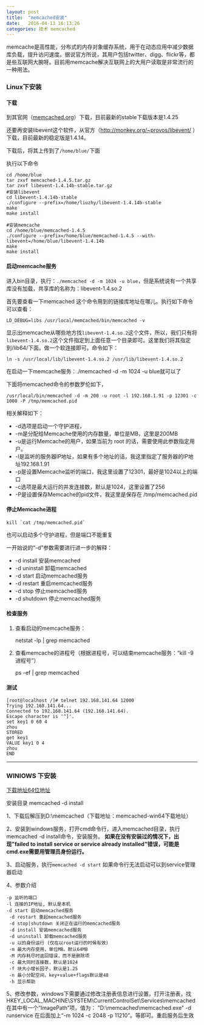 ```yaml
---
layout: post
title:  "memcached安装"
date:   2016-04-13 16:13:26
categories: 技术 memcached
---
```


memcache是高性能，分布式的内存对象缓存系统，用于在动态应用中减少数据库负载，提升访问速度。据说官方所说，其用户包括twitter、digg、flickr等，都是些互联网大腕呀。目前用memcache解决互联网上的大用户读取是非常流行的一种用法。



### Linux下安装

#### 下载
到其官网（[memcached.org](http://memcached.org/)）下载，目前最新的stable下载版本是1.4.25

还要再安装libevent这个软件，从官方（http://monkey.org/~provos/libevent/ ）下载，目前最新的稳定版是1.4.14。

下载后，将其上传到了`/home/blue/`下面

执行以下命令

    cd /home/blue
    tar zxvf memcached-1.4.5.tar.gz
    tar zxvf libevent-1.4.14b-stable.tar.gz
    #安装libevent
    cd libevent-1.4.14b-stable
    ./configure --prefix=/home/liuzhy/libevent-1.4.14b-stable
    make
    make install

    #安装memcache
    cd /home/blue/memcached-1.4.5
    ./configure --prefix=/home/blue/memcached-1.4.5 --with-libevent=/home/blue/libevent-1.4.14b
    make
    make install

#### 启动memcache服务

进入bin目录，执行：`./memcached -d -m 1024 -u blue`，但是系统说有一个共享库没有加载，共享库的名称为：libevent-1.4.so.2

首先要查看一下memcached 这个命令用到的链接库地址在哪儿。执行如下命令可以查看：

    LD_DEBUG=libs /usr/local/memcached/bin/memcached -v


显示出memcache从哪些地方找`libevent-1.4.so.2`这个文件，所以，我们只有将`libevent-1.4.so.2`这个文件指定到上面任意一个目录即可。这里我们将其指定到/lib64/下面。做一个软连接即可。命令如下：

    ln -s /usr/local/lib/libevent-1.4.so.2 /usr/lib/libevent-1.4.so.2

在启动一下memcache服务：./memcached -d -m 1024 -u blue就可以了

下面将memcached命令的参数罗伦如下，


    /usr/local/bin/memcached -d -m 200 -u root -l 192.168.1.91 -p 12301 -c 1000 -P /tmp/memcached.pid

相关解释如下：

* -d选项是启动一个守护进程，
* -m是分配给Memcache使用的内存数量，单位是MB，这里是200MB
* -u是运行Memcache的用户，如果当前为 root 的话，需要使用此参数指定用户。
* -l是监听的服务器IP地址，如果有多个地址的话，我这里指定了服务器的IP地址192.168.1.91
* -p是设置Memcache监听的端口，我这里设置了12301，最好是1024以上的端口
* -c选项是最大运行的并发连接数，默认是1024，这里设置了256
* -P是设置保存Memcache的pid文件，我这里是保存在 /tmp/memcached.pid

#### 停止Memcache进程
    kill `cat /tmp/memcached.pid`
也可以启动多个守护进程，但是端口不能重复

一开始说的“-d”参数需要进行进一步的解释：

* -d install 安装memcached
* -d uninstall 卸载memcached
* -d start 启动memcached服务
* -d restart 重启memcached服务
* -d stop 停止memcached服务
* -d shutdown 停止memcached服务


#### 检查服务

1. 查看启动的memcache服务：

    netstat -lp | grep memcached
2. 查看memcache的进程号（根据进程号，可以结束memcache服务：“kill -9 进程号”）

    ps -ef | grep memcached

#### 测试
    [root@localhost /]# telnet 192.168.141.64 12000
    Trying 192.168.141.64...
    Connected to 192.168.141.64 (192.168.141.64).
    Escape character is '^]'.
    set key1 0 60 4
    zhou
    STORED
    get key1
    VALUE key1 0 4
    zhou
    END


------




### WINIOWS 下安装

[下载地址64位地址](http://blog.couchbase.com/memcached-windows-64-bit-pre-release-available)

安装目录
memcached -d install


1、下载后解压到D:\memcached（下载地址：memcached-win64下载地址）

2、安装到windows服务，打开cmd命令行，进入memcached目录，执行memcached -d install命令，安装服务。
**如果在没有安装过的情况下，出现"failed to install service or service already installed"错误，可能是cmd.exe需要用管理员身份运行。**


3、启动服务，执行`memcached -d start` 如果命令行无法启动可以到service管理器启动

4、参数介绍

    -p 监听的端口
    -l 连接的IP地址, 默认是本机
    -d start 启动memcached服务
     -d restart 重起memcached服务
     -d stop|shutdown 关闭正在运行的memcached服务
     -d install 安装memcached服务
     -d uninstall 卸载memcached服务
     -u 以的身份运行 (仅在以root运行的时候有效)
     -m 最大内存使用，单位MB。默认64MB
     -M 内存耗尽时返回错误，而不是删除项
     -c 最大同时连接数，默认是1024
     -f 块大小增长因子，默认是1.25
     -n 最小分配空间，key+value+flags默认是48
     -h 显示帮助

5、修改参数，windows下需要通过修改注册表信息进行设置，打开注册表，找
HKEY_LOCAL_MACHINE\SYSTEM\CurrentControlSet\Services\memcached
在其中有一个“ImagePath”项，值为：
"D:\memcached\memcached.exe" -d runservice
在后面加上“-m 1024 -c 2048 -p 11210”。等即可。重启服务后生效
